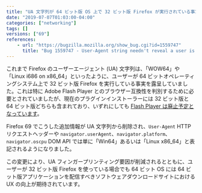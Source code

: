 ```yaml
---
title: "UA 文字列が 64 ビット版 OS 上で 32 ビット版 Firefox が実行されている事実を示さなくなりました"
date: "2019-07-07T01:03:00-04:00"
categories: ["networking"]
tags: []
versions: ["69"]
references:
    - url: "https://bugzilla.mozilla.org/show_bug.cgi?id=1559747"
      title: "Bug 1559747 - User-Agent string needn't reveal a user is running 32-bit Firefox on a 64-bit OS"
---
```

これまで Firefox のユーザーエージェント (UA) 文字列は、「WOW64」や「Linux i686 on x86_64」といったように、ユーザーが 64 ビットオペレーティングシステム上で 32 ビット版 Firefox を実行している事実を露呈していました。これは特に Adobe Flash Player とのブラウザー互換性を判別するために必要とされていましたが、現在のプラグインインストーラーには 32 ビット版と 64 ビット版どちらも含まれており、いずれにしても [Flash Player は廃止予定となっています](https://www.fxsitecompat.dev/ja/docs/2018/flash-plug-in-support-will-be-removed-in-2020/)。

Firefox 69 でこうした追加情報が UA 文字列から削除され、`User-Agent` HTTP リクエストヘッダーや `navigator.userAgent`、`navigator.platform`、`navigator.oscpu` DOM API では単に「Win64」あるいは「Linux x86_64」と表記されるようになりました。

この変更により、UA フィンガープリンティング要因が削減されるとともに、ユーザーが 32 ビット版 Firefox を使っている場合でも 64 ビット OS には 64 ビット版アプリケーションを配信すべきソフトウェアダウンロードサイトにおける UX の向上が期待されています。
